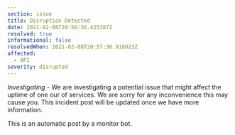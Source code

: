 ```yaml
---
section: issue
title: Disruption Detected
date: 2021-02-08T20:56:36.425387Z
resolved: true
informational: false
resolvedWhen: 2021-02-08T20:57:36.918023Z
affected:
  - API
severity: disrupted
---
```

*Investigating* - We are investigating a potential issue that might affect the uptime of one our of services. We are sorry for any inconvenience this may cause you. This incident post will be updated once we have more information.

This is an automatic post by a monitor bot.
        